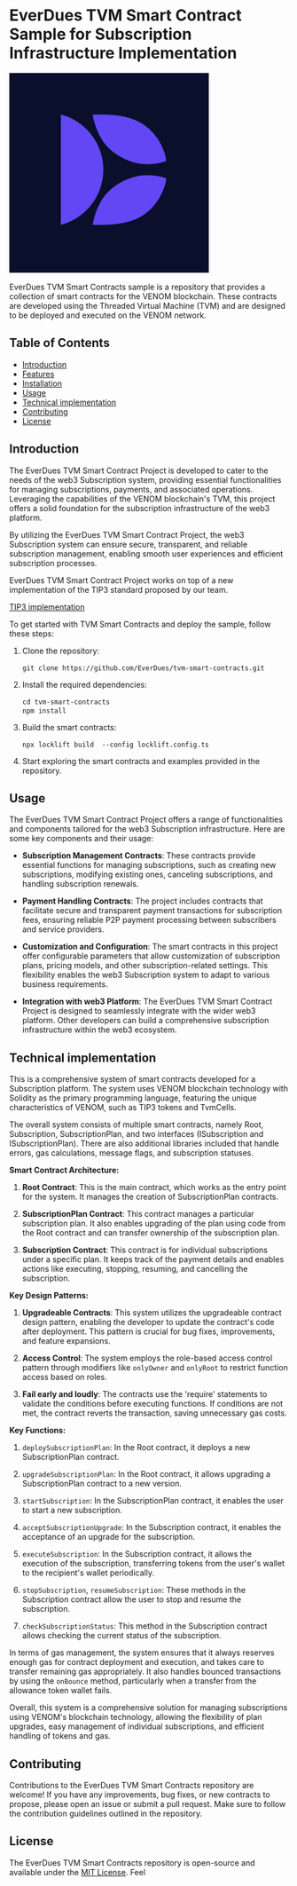 # EverDues TVM Smart Contract Sample for Subscription Infrastructure Implementation

![ EverDues](https://github.com/EverDues/tvm-smart-contracts/blob/master/logo.png)

EverDues TVM Smart Contracts sample is a repository that provides a collection of smart contracts for the VENOM blockchain. These contracts are developed using the Threaded Virtual Machine (TVM) and are designed to be deployed and executed on the VENOM network. 

## Table of Contents

- [Introduction](#introduction)
- [Features](#features)
- [Installation](#installation)
- [Usage](#usage)
- [Technical implementation](#technical-implementation)
- [Contributing](#contributing)
- [License](#license)

## Introduction

The EverDues TVM Smart Contract Project is developed to cater to the needs of the web3 Subscription system, providing essential functionalities for managing subscriptions, payments, and associated operations. Leveraging the capabilities of the VENOM blockchain's TVM, this project offers a solid foundation for the subscription infrastructure of the web3 platform.

By utilizing the EverDues TVM Smart Contract Project, the web3 Subscription system can ensure secure, transparent, and reliable subscription management, enabling smooth user experiences and efficient subscription processes.

EverDues TVM Smart Contract Project works on top of a new implementation of the TIP3 standard proposed by our team.

[TIP3 implementation](https://github.com/EverDues/tip3/commits/master)



To get started with TVM Smart Contracts and deploy the sample, follow these steps:

1. Clone the repository:

   ```shell
   git clone https://github.com/EverDues/tvm-smart-contracts.git
   ```

2. Install the required dependencies:

   ```shell
   cd tvm-smart-contracts
   npm install
   ```

3. Build the smart contracts:

   ```shell
   npx locklift build  --config locklift.config.ts
   ```

4. Start exploring the smart contracts and examples provided in the repository.

## Usage

The EverDues TVM Smart Contract Project offers a range of functionalities and components tailored for the web3 Subscription infrastructure. Here are some key components and their usage:

- **Subscription Management Contracts**: These contracts provide essential functions for managing subscriptions, such as creating new subscriptions, modifying existing ones, canceling subscriptions, and handling subscription renewals.

- **Payment Handling Contracts**: The project includes contracts that facilitate secure and transparent payment transactions for subscription fees, ensuring reliable P2P payment processing between subscribers and service providers.

- **Customization and Configuration**: The smart contracts in this project offer configurable parameters that allow customization of subscription plans, pricing models, and other subscription-related settings. This flexibility enables the web3 Subscription system to adapt to various business requirements.

- **Integration with web3 Platform**: The EverDues TVM Smart Contract Project is designed to seamlessly integrate with the wider web3 platform. Other developers can build a comprehensive subscription infrastructure within the web3 ecosystem.

## Technical implementation

This is a comprehensive system of smart contracts developed for a Subscription platform. The system uses VENOM blockchain technology with Solidity as the primary programming language, featuring the unique characteristics of VENOM, such as TIP3 tokens and TvmCells. 

The overall system consists of multiple smart contracts, namely Root, Subscription, SubscriptionPlan, and two interfaces (ISubscription and ISubscriptionPlan). There are also additional libraries included that handle errors, gas calculations, message flags, and subscription statuses.

**Smart Contract Architecture:**

1. **Root Contract**: This is the main contract, which works as the entry point for the system. It manages the creation of SubscriptionPlan contracts.

2. **SubscriptionPlan Contract**: This contract manages a particular subscription plan. It also enables upgrading of the plan using code from the Root contract and can transfer ownership of the subscription plan.

3. **Subscription Contract**: This contract is for individual subscriptions under a specific plan. It keeps track of the payment details and enables actions like executing, stopping, resuming, and cancelling the subscription.

**Key Design Patterns:**

1. **Upgradeable Contracts**: This system utilizes the upgradeable contract design pattern, enabling the developer to update the contract's code after deployment. This pattern is crucial for bug fixes, improvements, and feature expansions.

2. **Access Control**: The system employs the role-based access control pattern through modifiers like `onlyOwner` and `onlyRoot` to restrict function access based on roles.

3. **Fail early and loudly**: The contracts use the 'require' statements to validate the conditions before executing functions. If conditions are not met, the contract reverts the transaction, saving unnecessary gas costs.

**Key Functions:**

1. `deploySubscriptionPlan`: In the Root contract, it deploys a new SubscriptionPlan contract.

2. `upgradeSubscriptionPlan`: In the Root contract, it allows upgrading a SubscriptionPlan contract to a new version.

3. `startSubscription`: In the SubscriptionPlan contract, it enables the user to start a new subscription.

4. `acceptSubscriptionUpgrade`: In the Subscription contract, it enables the acceptance of an upgrade for the subscription.

5. `executeSubscription`: In the Subscription contract, it allows the execution of the subscription, transferring tokens from the user's wallet to the recipient's wallet periodically.

6. `stopSubscription`, `resumeSubscription`: These methods in the Subscription contract allow the user to stop and resume the subscription.

7. `checkSubscriptionStatus`: This method in the Subscription contract allows checking the current status of the subscription.

In terms of gas management, the system ensures that it always reserves enough gas for contract deployment and execution, and takes care to transfer remaining gas appropriately. It also handles bounced transactions by using the `onBounce` method, particularly when a transfer from the allowance token wallet fails.

Overall, this system is a comprehensive solution for managing subscriptions using VENOM's blockchain technology, allowing the flexibility of plan upgrades, easy management of individual subscriptions, and efficient handling of tokens and gas.


## Contributing

Contributions to the EverDues TVM Smart Contracts repository are welcome! If you have any improvements, bug fixes, or new contracts to propose, please open an issue or submit a pull request. Make sure to follow the contribution guidelines outlined in the repository.

## License

The EverDues TVM Smart Contracts repository is open-source and available under the [MIT License](https://github.com/EverDues/tvm-smart-contracts/blob/main/LICENSE). Feel